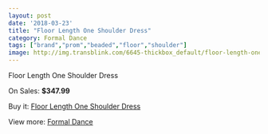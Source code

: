 ```yaml
---
layout: post
date: '2018-03-23'
title: "Floor Length One Shoulder Dress"
category: Formal Dance
tags: ["brand","prom","beaded","floor","shoulder"]
image: http://img.transblink.com/6645-thickbox_default/floor-length-one-shoulder-dress.jpg
---
```

Floor Length One Shoulder Dress

On Sales: **$347.99**
<a href="https://www.transblink.com/en/formal-dance/2146-floor-length-one-shoulder-dress.html"><amp-img layout="responsive" width="600" height="600" src="//img.transblink.com/6645-thickbox_default/floor-length-one-shoulder-dress.jpg" alt="Floor Length One Shoulder Dress 0" /></a>
<a href="https://www.transblink.com/en/formal-dance/2146-floor-length-one-shoulder-dress.html"><amp-img layout="responsive" width="600" height="600" src="//img.transblink.com/6646-thickbox_default/floor-length-one-shoulder-dress.jpg" alt="Floor Length One Shoulder Dress 1" /></a>

Buy it: [Floor Length One Shoulder Dress](https://www.transblink.com/en/formal-dance/2146-floor-length-one-shoulder-dress.html "Floor Length One Shoulder Dress")

View more: [Formal Dance](https://www.transblink.com/en/6-formal-dance "Formal Dance")
